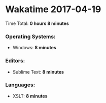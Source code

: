 # Wakatime 2017-04-19

Time Total: **0 hours 8 minutes**

### Operating Systems:
- Windows: **8 minutes** 

### Editors:
- Sublime Text: **8 minutes** 

### Languages:
- XSLT: **8 minutes** 

